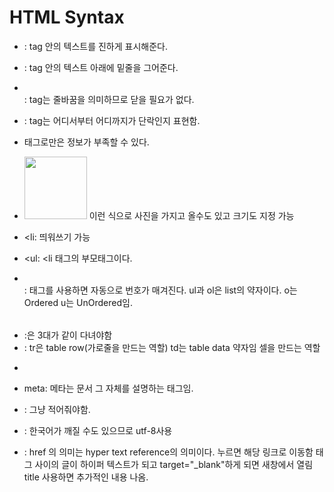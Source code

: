 # HTML Syntax

- <strong></strong>: tag 안의 텍스트를 진하게 표시해준다. 
- <u></u>: tag 안의 텍스트 아래에 밑줄을 그어준다. 
- <br>: tag는 줄바꿈을 의미하므로 닫을 필요가 없다. 
- <p></p>: tag는 어디서부터 어디까지가 단락인지 표현함. 


- 태그로만은 정보가 부족할 수 있다.
- <img src="허찬용.png" width= 100> 이런 식으로 사진을 가지고 올수도 있고 크기도 지정 가능
- &#60;li: 띄워쓰기 가능
- &#60;ul: &#60;li 태그의 부모태그이다.  
- <ol></ol>: 태그를 사용하면 자동으로 번호가 매겨진다. ul과 ol은 list의 약자이다. o는 Ordered u는 UnOrdered임.
- <table></table>:은 3대가 같이 다녀야함
- <tr></tr> <td></td>: tr은 table row(가로줄을 만드는 역할) td는 table data 약자임 셀을 만드는 역할
- <parent>  <child></child> </parent>


- meta: 메타는 문서 그 자체를 설명하는 태그임.
- <!DOCTYPE html>: 그냥 적어줘야함. 
- <meta charset="utf-8">: 한국어가 깨질 수도 있으므로 utf-8사용
- <a href="http://www.w3.org/TR/html/" target="_blank" title="html speicification"></a>: href 의 의미는 hyper text reference의 의미이다. 누르면 해당 링크로 이동함 태그 사이의 글이 하이퍼 텍스트가 되고 target="_blank"하게 되면 새창에서 열림 title 사용하면 추가적인 내용 나옴.
